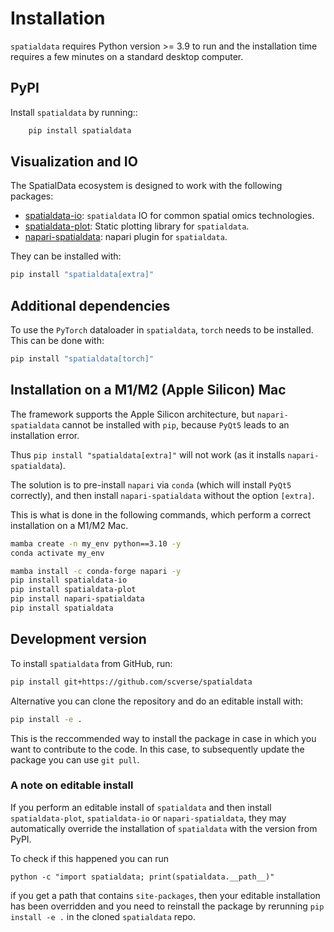 # Installation

`spatialdata` requires Python version >= 3.9 to run and the installation time requires a few minutes on a standard desktop computer.

## PyPI

Install `spatialdata` by running::

```bash
    pip install spatialdata
```

## Visualization and IO

The SpatialData ecosystem is designed to work with the following packages:

-   [spatialdata-io][]: `spatialdata` IO for common spatial omics technologies.
-   [spatialdata-plot][]: Static plotting library for `spatialdata`.
-   [napari-spatialdata][]: napari plugin for `spatialdata`.

They can be installed with:

```bash
pip install "spatialdata[extra]"
```

## Additional dependencies

To use the `PyTorch` dataloader in `spatialdata`, `torch` needs to be installed. This can be done with:

```bash
pip install "spatialdata[torch]"
```
## Installation on a M1/M2 (Apple Silicon) Mac
The framework supports the Apple Silicon architecture, but `napari-spatialdata` cannot be installed with `pip`, because `PyQt5` leads to an installation error.

Thus `pip install "spatialdata[extra]"` will not work (as it installs `napari-spatialdata`).

The solution is to pre-install `napari` via `conda` (which will install `PyQt5` correctly), and then install `napari-spatialdata` without the option `[extra]`.

This is what is done in the following commands, which perform a correct installation on a M1/M2 Mac.

```bash
mamba create -n my_env python==3.10 -y
conda activate my_env 

mamba install -c conda-forge napari -y
pip install spatialdata-io
pip install spatialdata-plot
pip install napari-spatialdata
pip install spatialdata
```

## Development version

To install `spatialdata` from GitHub, run:

```bash
pip install git+https://github.com/scverse/spatialdata
```

Alternative you can clone the repository and do an editable install with:

```bash
pip install -e .
```

This is the reccommended way to install the package in case in which you want to contribute to the code. In this case, to subsequently update the package you can use `git pull`.

### A note on editable install
If you perform an editable install of `spatialdata` and then install `spatialdata-plot`, `spatialdata-io` or `napari-spatialdata`, they may automatically override the installation of `spatialdata` with the version from PyPI. 

To check if this happened you can run 

```
python -c "import spatialdata; print(spatialdata.__path__)"
```

if you get a path that contains `site-packages`, then your editable installation has been overridden and you need to reinstall the package by rerunning `pip install -e .` in the cloned `spatialdata` repo.

<!-- Links -->

[napari-spatialdata]: https://github.com/scverse/napari-spatialdata
[spatialdata-io]: https://github.com/scverse/spatialdata-io
[spatialdata-plot]: https://github.com/scverse/spatialdata-plot
